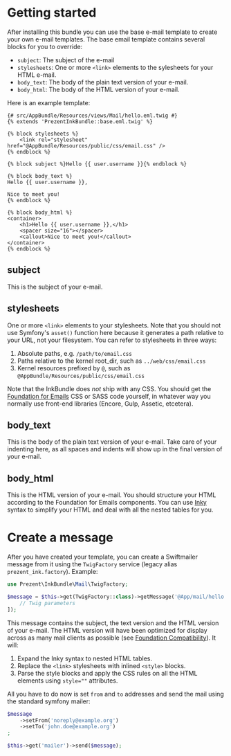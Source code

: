 Getting started
===============

After installing this bundle you can use the base e-mail template to create your own e-mail templates. The
base email template contains several blocks for you to override:

* `subject`: The subject of the e-mail
* `stylesheets`: One or more `<link>` elements to the sylesheets for your HTML e-mail.
* `body_text`: The body of the plain text version of your e-mail.
* `body_html`: The body of the HTML version of your e-mail.

Here is an example template:

```twig
{# src/AppBundle/Resources/views/Mail/hello.eml.twig #}
{% extends 'PrezentInkBundle::base.eml.twig' %}

{% block stylesheets %}
    <link rel="stylesheet" href="@AppBundle/Resources/public/css/email.css" />
{% endblock %}

{% block subject %}Hello {{ user.username }}{% endblock %}

{% block body_text %}
Hello {{ user.username }},

Nice to meet you!
{% endblock %}

{% block body_html %}
<container>
    <h1>Hello {{ user.username }},</h1>
    <spacer size="16"></spacer>
    <callout>Nice to meet you!</callout>
</container>
{% endblock %}
```

subject
-------

This is the subject of your e-mail.


stylesheets
-----------

One or more `<link>` elements to your stylesheets. Note that you should not use Symfony's `asset()` function here
because it generates a path relative to your URL, not your filesystem. You can refer to stylesheets in three ways:

1. Absolute paths, e.g. `/path/to/email.css`
2. Paths relative to the kernel root\_dir, such as `../web/css/email.css`
3. Kernel resources prefixed by `@`, such as `@AppBundle/Resources/public/css/email.css`

Note that the InkBundle does *not* ship with any CSS. You should get the
[Foundation for Emails](http://foundation.zurb.com/emails.html) CSS or SASS code yourself, in
whatever way you normally use front-end libraries (Encore, Gulp, Assetic, etcetera).


body\_text
----------

This is the body of the plain text version of your e-mail. Take care of your indenting here, as all spaces
and indents will show up in the final version of your e-mail.


body\_html
----------

This is the HTML version of your e-mail. You should structure your HTML according to the Foundation for Emails
components. You can use [Inky](http://foundation.zurb.com/emails/docs/inky.html) syntax to simplify your
HTML and deal with all the nested tables for you.


Create a message
================

After you have created your template, you can create a Swiftmailer message from it using the `TwigFactory` service
(legacy alias `prezent_ink.factory`). Example:

```php
use Prezent\InkBundle\Mail\TwigFactory;

$message = $this->get(TwigFactory::class)->getMessage('@App/mail/hello.eml.twig', [
    // Twig parameters
]);
```

This message contains the subject, the text version and the HTML version of your e-mail. The HTML version will
have been optimized for display across as many mail clients as possible (see
[Foundation Compatibility](http://foundation.zurb.com/emails/docs/compatibility.html)). It will:

1. Expand the Inky syntax to nested HTML tables.
2. Replace the `<link>` stylesheets with inlined `<style>` blocks.
3. Parse the style blocks and apply the CSS rules on all the HTML elements using `style=""` attributes.

All you have to do now is set `from` and `to` addresses and send the mail using the standard symfony mailer:

```php
$message
    ->setFrom('noreply@example.org')
    ->setTo('john.doe@example.org')
;

$this->get('mailer')->send($message);
```
